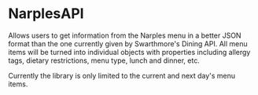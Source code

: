 # NarplesAPI
Allows users to get information from the Narples menu in a better JSON format than the one currently given by Swarthmore's Dining API. All menu items will be turned into individual objects with properties including allergy tags, dietary restrictions, menu type, lunch and dinner, etc.


Currently the library is only limited to the current and next day's menu items.